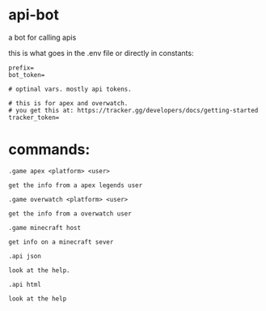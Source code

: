 # api-bot
a bot for calling apis

this is what goes in the .env file or directly in constants:

```
prefix=
bot_token=

# optinal vars. mostly api tokens.

# this is for apex and overwatch.
# you get this at: https://tracker.gg/developers/docs/getting-started
tracker_token=
```

# commands:
`.game apex <platform> <user>`

    get the info from a apex legends user
  
`.game overwatch <platform> <user>`

    get the info from a overwatch user
  
`.game minecraft host`

    get info on a minecraft sever

`.api json`

    look at the help.
  
`.api html`

    look at the help
